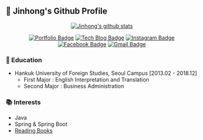 ## 👋 Jinhong's Github Profile
<div align=center>

[![Jinhong's github stats](https://github-readme-stats.vercel.app/api?username=xlffm3&theme=vue&hide=issues,contribs)](https://github.com/anuraghazra/github-readme-stats)
</div>
<div align=center>

[![Portfolio Badge](http://img.shields.io/badge/-Portfolio-black?style=flat-square&logo=github&link=https://xlffm3.github.io/portfolio/)](https://xlffm3.github.io/portfolio/)
[![Tech Blog Badge](http://img.shields.io/badge/-Tech%20blog-blueviolet?style=flat-square&logo=Jekyll&link=https://xlffm3.github.io/)](https://xlffm3.github.io/)
[![Instagram Badge](https://img.shields.io/badge/-Instagram-dd2a7b?style=flat-square&logo=instagram&logoColor=white&link=https://www.instagram.com/hong___o/)](https://www.instagram.com/hong___o/)
[![Facebook Badge](https://img.shields.io/badge/Facebook-1877f2?style=flat-square&logo=facebook&logoColor=white&link=https://www.facebook.com/qkrwlsghd)](https://www.facebook.com/qkrwlsghd)
[![Gmail Badge](https://img.shields.io/badge/Gmail-d14836?style=flat-square&logo=Gmail&logoColor=white&link=mailto:xlffm3@gmail.com)](mailto:xlffm3@gmail.com)
</div>

### 🏫 Education

* Hankuk University of Foreign Studies, Seoul Campus [2013.02 - 2018.12]
  * First Major : English Interpretation and Translation
  * Second Major : Business Administration

### 📚 Interests

* Java
* Spring & Spring Boot
* [Reading Books](https://xlffm3.github.io/books/)
